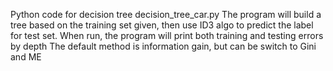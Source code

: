 Python code for decision tree
decision_tree_car.py
The program will build a tree based on the training set given, then use ID3 algo to predict the label for test set.
When run, the program will print both training and testing errors by depth
The default method is information gain, but can be switch to Gini and ME 
